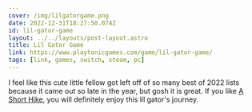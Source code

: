 ```yaml
---
cover: /img/lilgatorgame.png
date: 2022-12-31T18:27:50.074Z
id: lil-gator-game
layout: ../../layouts/post-layout.astro
title: Lil Gator Game
link: https://www.playtonicgames.com/game/lil-gator-game/
tags: [link, games, switch, steam, pc]
---
```


I feel like this cute little fellow got left off of so many best of 2022 lists because it came out so late in the year, but gosh it is great. If you like [A Short Hike](https://melkat.blog/p/140113823/), you will definitely enjoy this lil gator's journey.
